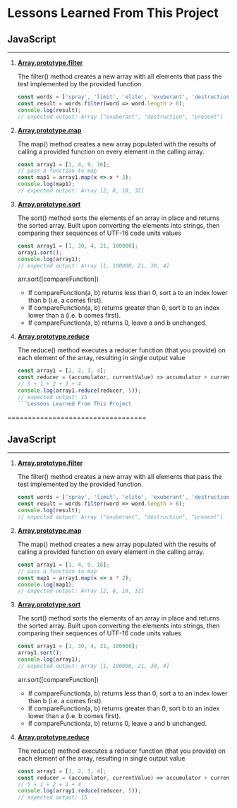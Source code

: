 Lessons Learned From This Project 
==================================

## JavaScript
---

1. [**Array.prototype.filter**](https://developer.mozilla.org/en-US/docs/Web/JavaScript/Reference/Global_Objects/Array/filter)

    The filter() method creates a new array with all elements that pass the test implemented by the provided function.

    ```JavaScript
    const words = ['spray', 'limit', 'elite', 'exuberant', 'destruction', 'present'];
    const result = words.filter(word => word.length > 6);
    console.log(result);
    // expected output: Array ["exuberant", "destruction", "present"]
    ```

2. [**Array.prototype.map**](https://developer.mozilla.org/en-US/docs/Web/JavaScript/Reference/Global_Objects/Array/map)

    The map() method creates a new array populated with the results of calling a provided function on every element in the calling array.

    ```JavaScript
    const array1 = [1, 4, 9, 16];
    // pass a function to map
    const map1 = array1.map(x => x * 2);
    console.log(map1);
    // expected output: Array [2, 8, 18, 32]
    ```

3. [**Array.prototype.sort**](hhttps://developer.mozilla.org/en-US/docs/Web/JavaScript/Reference/Global_Objects/Array/sort)

    The sort() method sorts the elements of an array in place and returns the sorted array.
    Built upon converting the elements into strings, then comparing their sequences of UTF-16 code units values

    ```JavaScript
    const array1 = [1, 30, 4, 21, 100000];
    array1.sort();
    console.log(array1);
    // expected output: Array [1, 100000, 21, 30, 4]
    ```

    arr.sort([compareFunction])
    * If compareFunction(a, b) returns less than 0, sort a to an index lower than b (i.e. a comes first).
    * If compareFunction(a, b) returns greater than 0, sort b to an index lower than a (i.e. b comes first).
    * If compareFunction(a, b) returns 0, leave a and b unchanged.

4. [**Array.prototype.reduce**](hhttps://developer.mozilla.org/en-US/docs/Web/JavaScript/Reference/Global_Objects/Array/Reduce)

    The reduce() method executes a reducer function (that you provide) on each element of the array, resulting in single output value

    ```JavaScript
    const array1 = [1, 2, 3, 4];
    const reducer = (accumulator, currentValue) => accumulator + currentValue;
    // 5 + 1 + 2 + 3 + 4
    console.log(array1.reduce(reducer, 5));
    // expected output: 15
    ```Lessons Learned From This Project 
==================================

## JavaScript
---

1. [**Array.prototype.filter**](https://developer.mozilla.org/en-US/docs/Web/JavaScript/Reference/Global_Objects/Array/filter)

    The filter() method creates a new array with all elements that pass the test implemented by the provided function.

    ```JavaScript
    const words = ['spray', 'limit', 'elite', 'exuberant', 'destruction', 'present'];
    const result = words.filter(word => word.length > 6);
    console.log(result);
    // expected output: Array ["exuberant", "destruction", "present"]
    ```

2. [**Array.prototype.map**](https://developer.mozilla.org/en-US/docs/Web/JavaScript/Reference/Global_Objects/Array/map)

    The map() method creates a new array populated with the results of calling a provided function on every element in the calling array.

    ```JavaScript
    const array1 = [1, 4, 9, 16];
    // pass a function to map
    const map1 = array1.map(x => x * 2);
    console.log(map1);
    // expected output: Array [2, 8, 18, 32]
    ```

3. [**Array.prototype.sort**](hhttps://developer.mozilla.org/en-US/docs/Web/JavaScript/Reference/Global_Objects/Array/sort)

    The sort() method sorts the elements of an array in place and returns the sorted array.
    Built upon converting the elements into strings, then comparing their sequences of UTF-16 code units values

    ```JavaScript
    const array1 = [1, 30, 4, 21, 100000];
    array1.sort();
    console.log(array1);
    // expected output: Array [1, 100000, 21, 30, 4]
    ```

    arr.sort([compareFunction])
    * If compareFunction(a, b) returns less than 0, sort a to an index lower than b (i.e. a comes first).
    * If compareFunction(a, b) returns greater than 0, sort b to an index lower than a (i.e. b comes first).
    * If compareFunction(a, b) returns 0, leave a and b unchanged.

4. [**Array.prototype.reduce**](hhttps://developer.mozilla.org/en-US/docs/Web/JavaScript/Reference/Global_Objects/Array/Reduce)

    The reduce() method executes a reducer function (that you provide) on each element of the array, resulting in single output value

    ```JavaScript
    const array1 = [1, 2, 3, 4];
    const reducer = (accumulator, currentValue) => accumulator + currentValue;
    // 5 + 1 + 2 + 3 + 4
    console.log(array1.reduce(reducer, 5));
    // expected output: 15
    ```